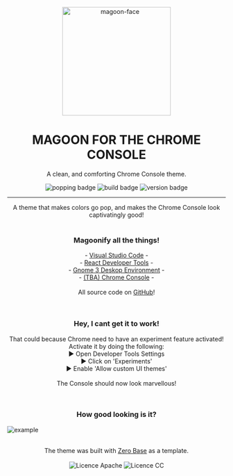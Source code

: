 <p align="center">
  <img alt='magoon-face' src='https://cloud.githubusercontent.com/assets/14088342/25765655/6603ba32-31ee-11e7-8592-60ff4b445127.png' width='250'/>
  <h1 align="center">MAGOON FOR THE CHROME CONSOLE</h1>
  <p align="center">A clean, and comforting Chrome Console theme.</p>
  <p align="center">
    <img alt='popping badge' src='https://img.shields.io/badge/colors-popping!-green.svg?style=flat-square' />
    <img alt='build badge' src='https://img.shields.io/badge/build-passing-green.svg?style=flat-square' />
    <img alt='version badge' src='https://img.shields.io/badge/version-1.2.0-blue.svg?style=flat-square' />
  </p>
</div>
<hr>  

<p align="center">
  A theme that makes colors go pop, and makes the Chrome Console look captivatingly good!<br><br>
  <h3 align="center">Magoonify all the things!</h3>
  <p align="center">
  - <a href="https://marketplace.visualstudio.com/items?itemName=Northerntwig.magoon">Visual Studio Code</a> - <br>
  - <a href="https://goo.gl/Gds7zy">React Developer Tools</a> - <br>
    - <a href="https://github.com/NorthernTwig/Magoon/tree/master/gtk">Gnome 3 Deskop Environment</a> - <br>
    - <a href="#">(TBA) Chrome Console</a> -<br><br>
    All source code on <a href="https://github.com/NorthernTwig/Magoon">GitHub</a>! 
  </p>
</p>

<p align="center"><br>
  <h3 align="center">Hey, I cant get it to work!</h3>
  <p align="center">
    That could because Chrome need to have an experiment feature activated!
    Activate it by doing the following:<br>
    ▶ Open Developer Tools Settings<br>
    ▶ Click on 'Experiments'<br>
    ▶ Enable 'Allow custom UI themes'<br><br>
    The Console should now look marvellous!
  </p>
</p>

<p align="center"><br>
  <h3 align="center">How good looking is it?</h3>
  <img alt='example' src='https://user-images.githubusercontent.com/14088342/28038854-944ec6e2-65c0-11e7-88a1-3d26f2dc1bc8.png' /><br><br>
</p>

<p align="center">
  The theme was built with <a href="https://github.com/mauricecruz/zero-base-themes">Zero Base</a> as a template.<br><br>
  <img alt='Licence Apache' src='https://img.shields.io/badge/License-Apache_2.0-blue.svg?style=flat-square' />
  <img alt='Licence CC' src='https://img.shields.io/badge/License-CC_BY--SA_4.0-blue.svg?style=flat-square' />
</p>
